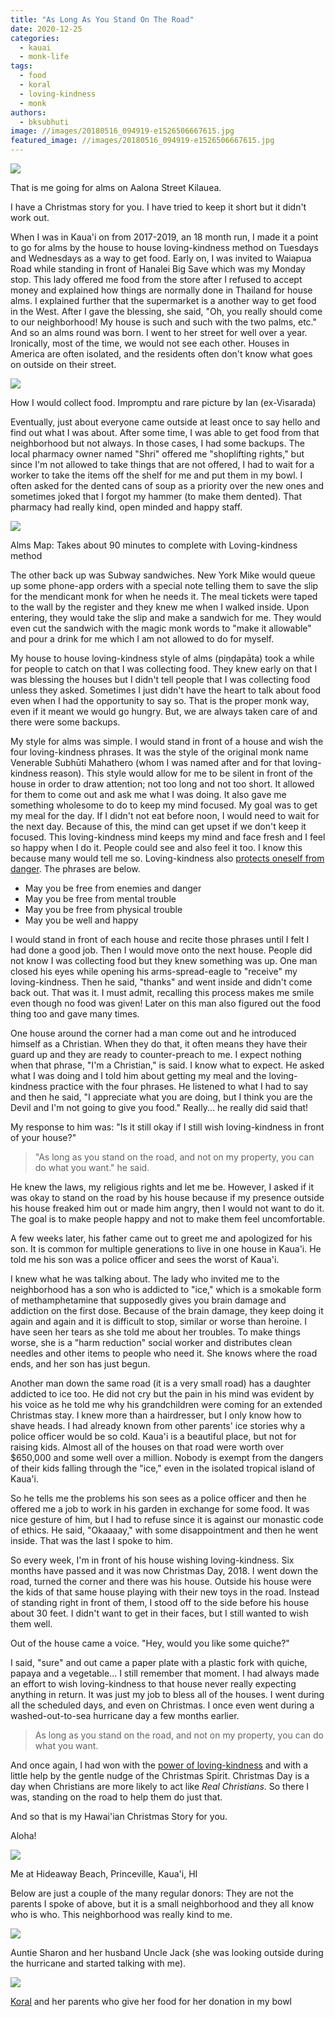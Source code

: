 ```yaml
---
title: "As Long As You Stand On The Road"
date: 2020-12-25
categories: 
  - kauai
  - monk-life
tags: 
  - food
  - koral
  - loving-kindness
  - monk
authors: 
  - bksubhuti
image: //images/20180516_094919-e1526506667615.jpg
featured_image: //images/20180516_094919-e1526506667615.jpg
---
```


![](/images/20180516_094919-e1526506667615-768x1024.jpg)

That is me going for alms on Aalona Street Kilauea.

I have a Christmas story for you. I have tried to keep it short but it didn't work out.

When I was in Kaua'i on from 2017-2019, an 18 month run, I made it a point to go for alms by the house to house loving-kindness method on Tuesdays and Wednesdays as a way to get food. Early on, I was invited to Waiapua Road while standing in front of Hanalei Big Save which was my Monday stop. This lady offered me food from the store after I refused to accept money and explained how things are normally done in Thailand for house alms. I explained further that the supermarket is a another way to get food in the West. After I gave the blessing, she said, "Oh, you really should come to our neighborhood! My house is such and such with the two palms, etc." And so an alms round was born. I went to her street for well over a year. Ironically, most of the time, we would not see each other. Houses in America are often isolated, and the residents often don't know what goes on outside on their street.

![](/images/meatbigsave1.rsz_-1024x768.jpg)

How I would collect food. Impromptu and rare picture by Ian (ex-Visarada)

Eventually, just about everyone came outside at least once to say hello and find out what I was about. After some time, I was able to get food from that neighborhood but not always. In those cases, I had some backups. The local pharmacy owner named "Shri" offered me "shoplifting rights," but since I'm not allowed to take things that are not offered, I had to wait for a worker to take the items off the shelf for me and put them in my bowl. I often asked for the dented cans of soup as a priority over the new ones and sometimes joked that I forgot my hammer (to make them dented). That pharmacy had really kind, open minded and happy staff.

![](/images/almsMap-1024x677.png)

Alms Map: Takes about 90 minutes to complete with Loving-kindness method

The other back up was Subway sandwiches. New York Mike would queue up some phone-app orders with a special note telling them to save the slip for the mendicant monk for when he needs it. The meal tickets were taped to the wall by the register and they knew me when I walked inside. Upon entering, they would take the slip and make a sandwich for me. They would even cut the sandwich with the magic monk words to "make it allowable" and pour a drink for me which I am not allowed to do for myself.

My house to house loving-kindness style of alms (piṇḍapāta) took a while for people to catch on that I was collecting food. They knew early on that I was blessing the houses but I didn't tell people that I was collecting food unless they asked. Sometimes I just didn't have the heart to talk about food even when I had the opportunity to say so. That is the proper monk way, even if it meant we would go hungry. But, we are always taken care of and there were some backups.

My style for alms was simple. I would stand in front of a house and wish the four loving-kindness phrases. It was the style of the original monk name Venerable Subhūti Mahathero (whom I was named after and for that loving-kindness reason). This style would allow for me to be silent in front of the house in order to draw attention; not too long and not too short. It allowed for them to come out and ask me what I was doing. It also gave me something wholesome to do to keep my mind focused. My goal was to get my meal for the day. If I didn't not eat before noon, I would need to wait for the next day. Because of this, the mind can get upset if we don't keep it focused. This loving-kindness mind keeps my mind and face fresh and I feel so happy when I do it. People could see and also feel it too. I know this because many would tell me so. Loving-kindness also [protects oneself from danger](https://americanmonk.org/fighting-anger-with-loving-kindness/). The phrases are below.

- May you be free from enemies and danger
- May you be free from mental trouble
- May you be free from physical trouble
- May you be well and happy

I would stand in front of each house and recite those phrases until I felt I had done a good job. Then I would move onto the next house. People did not know I was collecting food but they knew something was up. One man closed his eyes while opening his arms-spread-eagle to "receive" my loving-kindness. Then he said, "thanks" and went inside and didn't come back out. That was it. I must admit, recalling this process makes me smile even though no food was given! Later on this man also figured out the food thing too and gave many times.

One house around the corner had a man come out and he introduced himself as a Christian. When they do that, it often means they have their guard up and they are ready to counter-preach to me. I expect nothing when that phrase, "I'm a Christian," is said. I know what to expect. He asked what I was doing and I told him about getting my meal and the loving-kindness practice with the four phrases. He listened to what I had to say and then he said, "I appreciate what you are doing, but I think you are the Devil and I'm not going to give you food." Really... he really did said that!

My response to him was: "Is it still okay if I still wish loving-kindness in front of your house?"

> "As long as you stand on the road, and not on my property, you can do what you want." he said.

He knew the laws, my religious rights and let me be. However, I asked if it was okay to stand on the road by his house because if my presence outside his house freaked him out or made him angry, then I would not want to do it. The goal is to make people happy and not to make them feel uncomfortable.

A few weeks later, his father came out to greet me and apologized for his son. It is common for multiple generations to live in one house in Kaua'i. He told me his son was a police officer and sees the worst of Kaua'i.

I knew what he was talking about. The lady who invited me to the neighborhood has a son who is addicted to "ice," which is a smokable form of methamphetamine that supposedly gives you brain damage and addiction on the first dose. Because of the brain damage, they keep doing it again and again and it is difficult to stop, similar or worse than heroine. I have seen her tears as she told me about her troubles. To make things worse, she is a "harm reduction" social worker and distributes clean needles and other items to people who need it. She knows where the road ends, and her son has just begun.

Another man down the same road (it is a very small road) has a daughter addicted to ice too. He did not cry but the pain in his mind was evident by his voice as he told me why his grandchildren were coming for an extended Christmas stay. I knew more than a hairdresser, but I only know how to shave heads. I had already known from other parents' ice stories why a police officer would be so cold. Kaua'i is a beautiful place, but not for raising kids. Almost all of the houses on that road were worth over $650,000 and some well over a million. Nobody is exempt from the dangers of their kids falling through the "ice," even in the isolated tropical island of Kaua'i.

So he tells me the problems his son sees as a police officer and then he offered me a job to work in his garden in exchange for some food. It was nice gesture of him, but I had to refuse since it is against our monastic code of ethics. He said, "Okaaaay," with some disappointment and then he went inside. That was the last I spoke to him.

So every week, I'm in front of his house wishing loving-kindness. Six months have passed and it was now Christmas Day, 2018. I went down the road, turned the corner and there was his house. Outside his house were the kids of that same house playing with their new toys in the road. Instead of standing right in front of them, I stood off to the side before his house about 30 feet. I didn't want to get in their faces, but I still wanted to wish them well.

Out of the house came a voice. "Hey, would you like some quiche?"

I said, "sure" and out came a paper plate with a plastic fork with quiche, papaya and a vegetable... I still remember that moment. I had always made an effort to wish loving-kindness to that house never really expecting anything in return. It was just my job to bless all of the houses. I went during all the scheduled days, and even on Christmas. I once even went during a washed-out-to-sea hurricane day a few months earlier.

> As long as you stand on the road, and not on my property, you can do what you want.

And once again, I had won with the [power of loving-kindness](https://americanmonk.org/tag/loving-kindness-wins-the-race/) and with a little help by the gentle nudge of the Christmas Spirit. Christmas Day is a day when Christians are more likely to act like _Real Christians_. So there I was, standing on the road to help them do just that.

And so that is my Hawai'ian Christmas Story for you.

Aloha!

![](/images/cropped-IMG_20190403_182709-1024x1024.jpg)

Me at Hideaway Beach, Princeville, Kaua'i, HI

Below are just a couple of the many regular donors: They are not the parents I spoke of above, but it is a small neighborhood and they all know who is who. This neighborhood was really kind to me.

![](/images/auntisharenandunclejack-1024x768.jpg)

Auntie Sharon and her husband Uncle Jack (she was looking outside during the hurricane and started talking with me).

![](/images/koral-fam-1024x768.jpg)

[Koral](https://americanmonk.org/koral-inspires-me/) and her parents who give her food for her donation in my bowl